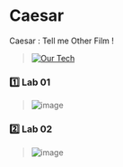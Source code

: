 # Caesar

Caesar : Tell me Other Film !

> [![Our Tech](https://skillicons.dev/icons?i=python)](https://skillicons.dev)

### :one: Lab 01
> ![image](https://github.com/user-attachments/assets/ad24ad09-b22b-44b0-b33b-e3d03034115e)

### :two: Lab 02
> ![image](https://github.com/user-attachments/assets/d31d3669-a32b-4fb1-b891-76fbc00c644e)
